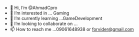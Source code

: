 - 👋 Hi, I’m @AhmadCpro
- 👀 I’m interested in ... Gaming
- 🌱 I’m currently learning ...GameDevelopment
- 💞️ I’m looking to collaborate on ...
- 📫 How to reach me ...09061648938 or forvider@gmail.com

<!---
AhmadCpro/AhmadCpro is a ✨ special ✨ repository because its `README.md` (this file) appears on your GitHub profile.
You can click the Preview link to take a look at your changes.
--->
